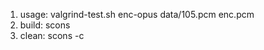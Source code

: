 1. usage: 
   valgrind-test.sh enc-opus data/105.pcm enc.pcm
2. build:
    scons 
3. clean:
    scons -c
